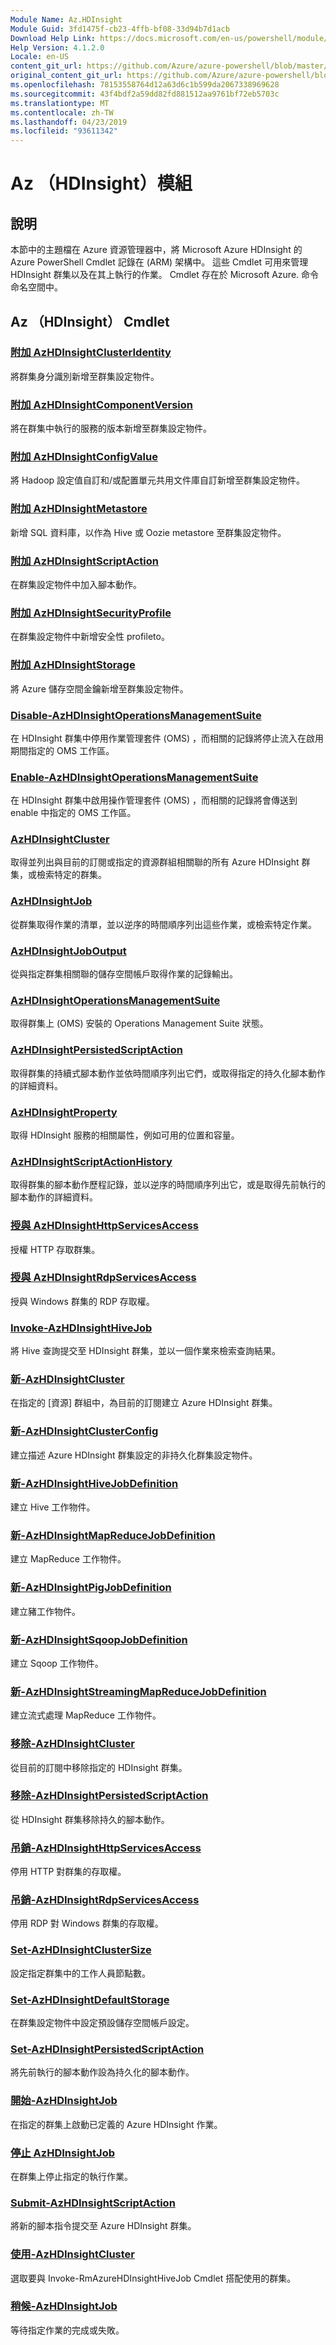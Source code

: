 ```yaml
---
Module Name: Az.HDInsight
Module Guid: 3fd1475f-cb23-4ffb-bf08-33d94b7d1acb
Download Help Link: https://docs.microsoft.com/en-us/powershell/module/az.hdinsight
Help Version: 4.1.2.0
Locale: en-US
content_git_url: https://github.com/Azure/azure-powershell/blob/master/src/HDInsight/HDInsight/help/Az.HDInsight.md
original_content_git_url: https://github.com/Azure/azure-powershell/blob/master/src/HDInsight/HDInsight/help/Az.HDInsight.md
ms.openlocfilehash: 78153558764d12a63d6c1b599da2067338969628
ms.sourcegitcommit: 43f4bdf2a59dd82fd881512aa9761bf72eb5703c
ms.translationtype: MT
ms.contentlocale: zh-TW
ms.lasthandoff: 04/23/2019
ms.locfileid: "93611342"
---
```

# Az （HDInsight）模組
## 說明
本節中的主題檔在 Azure 資源管理器中，將 Microsoft Azure HDInsight 的 Azure PowerShell Cmdlet 記錄在 (ARM) 架構中。 這些 Cmdlet 可用來管理 HDInsight 群集以及在其上執行的作業。 Cmdlet 存在於 Microsoft Azure. 命令命名空間中。

## Az （HDInsight） Cmdlet
### [附加 AzHDInsightClusterIdentity](Add-AzHDInsightClusterIdentity.md)
將群集身分識別新增至群集設定物件。

### [附加 AzHDInsightComponentVersion](Add-AzHDInsightComponentVersion.md)
將在群集中執行的服務的版本新增至群集設定物件。

### [附加 AzHDInsightConfigValue](Add-AzHDInsightConfigValue.md)
將 Hadoop 設定值自訂和/或配置單元共用文件庫自訂新增至群集設定物件。

### [附加 AzHDInsightMetastore](Add-AzHDInsightMetastore.md)
新增 SQL 資料庫，以作為 Hive 或 Oozie metastore 至群集設定物件。

### [附加 AzHDInsightScriptAction](Add-AzHDInsightScriptAction.md)
在群集設定物件中加入腳本動作。

### [附加 AzHDInsightSecurityProfile](Add-AzHDInsightSecurityProfile.md)
在群集設定物件中新增安全性 profileto。

### [附加 AzHDInsightStorage](Add-AzHDInsightStorage.md)
將 Azure 儲存空間金鑰新增至群集設定物件。

### [Disable-AzHDInsightOperationsManagementSuite](Disable-AzHDInsightOperationsManagementSuite.md)
在 HDInsight 群集中停用作業管理套件 (OMS) ，而相關的記錄將停止流入在啟用期間指定的 OMS 工作區。

### [Enable-AzHDInsightOperationsManagementSuite](Enable-AzHDInsightOperationsManagementSuite.md)
在 HDInsight 群集中啟用操作管理套件 (OMS) ，而相關的記錄將會傳送到 enable 中指定的 OMS 工作區。

### [AzHDInsightCluster](Get-AzHDInsightCluster.md)
取得並列出與目前的訂閱或指定的資源群組相關聯的所有 Azure HDInsight 群集，或檢索特定的群集。

### [AzHDInsightJob](Get-AzHDInsightJob.md)
從群集取得作業的清單，並以逆序的時間順序列出這些作業，或檢索特定作業。

### [AzHDInsightJobOutput](Get-AzHDInsightJobOutput.md)
從與指定群集相關聯的儲存空間帳戶取得作業的記錄輸出。

### [AzHDInsightOperationsManagementSuite](Get-AzHDInsightOperationsManagementSuite.md)
取得群集上 (OMS) 安裝的 Operations Management Suite 狀態。

### [AzHDInsightPersistedScriptAction](Get-AzHDInsightPersistedScriptAction.md)
取得群集的持續式腳本動作並依時間順序列出它們，或取得指定的持久化腳本動作的詳細資料。

### [AzHDInsightProperty](Get-AzHDInsightProperty.md)
取得 HDInsight 服務的相關屬性，例如可用的位置和容量。

### [AzHDInsightScriptActionHistory](Get-AzHDInsightScriptActionHistory.md)
取得群集的腳本動作歷程記錄，並以逆序的時間順序列出它，或是取得先前執行的腳本動作的詳細資料。

### [授與 AzHDInsightHttpServicesAccess](Grant-AzHDInsightHttpServicesAccess.md)
授權 HTTP 存取群集。

### [授與 AzHDInsightRdpServicesAccess](Grant-AzHDInsightRdpServicesAccess.md)
授與 Windows 群集的 RDP 存取權。

### [Invoke-AzHDInsightHiveJob](Invoke-AzHDInsightHiveJob.md)
將 Hive 查詢提交至 HDInsight 群集，並以一個作業來檢索查詢結果。

### [新-AzHDInsightCluster](New-AzHDInsightCluster.md)
在指定的 [資源] 群組中，為目前的訂閱建立 Azure HDInsight 群集。

### [新-AzHDInsightClusterConfig](New-AzHDInsightClusterConfig.md)
建立描述 Azure HDInsight 群集設定的非持久化群集設定物件。

### [新-AzHDInsightHiveJobDefinition](New-AzHDInsightHiveJobDefinition.md)
建立 Hive 工作物件。

### [新-AzHDInsightMapReduceJobDefinition](New-AzHDInsightMapReduceJobDefinition.md)
建立 MapReduce 工作物件。

### [新-AzHDInsightPigJobDefinition](New-AzHDInsightPigJobDefinition.md)
建立豬工作物件。

### [新-AzHDInsightSqoopJobDefinition](New-AzHDInsightSqoopJobDefinition.md)
建立 Sqoop 工作物件。

### [新-AzHDInsightStreamingMapReduceJobDefinition](New-AzHDInsightStreamingMapReduceJobDefinition.md)
建立流式處理 MapReduce 工作物件。

### [移除-AzHDInsightCluster](Remove-AzHDInsightCluster.md)
從目前的訂閱中移除指定的 HDInsight 群集。

### [移除-AzHDInsightPersistedScriptAction](Remove-AzHDInsightPersistedScriptAction.md)
從 HDInsight 群集移除持久的腳本動作。

### [吊銷-AzHDInsightHttpServicesAccess](Revoke-AzHDInsightHttpServicesAccess.md)
停用 HTTP 對群集的存取權。

### [吊銷-AzHDInsightRdpServicesAccess](Revoke-AzHDInsightRdpServicesAccess.md)
停用 RDP 對 Windows 群集的存取權。

### [Set-AzHDInsightClusterSize](Set-AzHDInsightClusterSize.md)
設定指定群集中的工作人員節點數。

### [Set-AzHDInsightDefaultStorage](Set-AzHDInsightDefaultStorage.md)
在群集設定物件中設定預設儲存空間帳戶設定。

### [Set-AzHDInsightPersistedScriptAction](Set-AzHDInsightPersistedScriptAction.md)
將先前執行的腳本動作設為持久化的腳本動作。

### [開始-AzHDInsightJob](Start-AzHDInsightJob.md)
在指定的群集上啟動已定義的 Azure HDInsight 作業。

### [停止 AzHDInsightJob](Stop-AzHDInsightJob.md)
在群集上停止指定的執行作業。

### [Submit-AzHDInsightScriptAction](Submit-AzHDInsightScriptAction.md)
將新的腳本指令提交至 Azure HDInsight 群集。

### [使用-AzHDInsightCluster](Use-AzHDInsightCluster.md)
選取要與 Invoke-RmAzureHDInsightHiveJob Cmdlet 搭配使用的群集。

### [稍候-AzHDInsightJob](Wait-AzHDInsightJob.md)
等待指定作業的完成或失敗。

